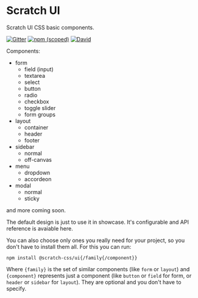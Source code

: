 # Scratch UI
Scratch UI CSS basic components. 

[![Gitter](https://img.shields.io/gitter/room/nwjs/nw.js.svg)](https://gitter.im/scratch-css/ui)
[![npm (scoped)](https://img.shields.io/npm/v/@nikoloza/scratch-ui.svg)](https://www.npmjs.com/package/@nikoloza/scratch-ui)
[![David](https://img.shields.io/david/scratch-css/ui.svg)](https://www.npmjs.com/package/@nikoloza/scratch-ui)

Components:
- form
  - field (input)
  - textarea
  - select
  - button
  - radio
  - checkbox
  - toggle slider
  - form groups
- layout 
  - container
  - header
  - footer
- sidebar
  - normal
  - off-canvas
- menu
  - dropdown
  - accordeon 
- modal
  - normal
  - sticky
  
and more coming soon.
    
The default design is just to use it in showcase. It's configurable and API reference is avaiable here.

You can also choose only ones you really need for your project, so you don't have to install them all. For this you can run:

    npm install @scratch-css/ui{/family{/component}}
    
Where `{family}` is the set of similar components (like `form` or `layout`) and `{component}` represents just a component (like `button` or `field` for form, or `header` or `sidebar` for `layout`). They are optional and you don't have to specify.

